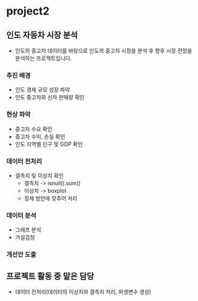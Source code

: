 # project2
## 인도 자동차 시장 분석
- 인도의 중고차 데이터를 바탕으로 인도의 중고차 시장을 분석 후 향후 시장 전망을 분석하는 프로젝트입니다.

### 추진 배경
- 인도 경제 규모 성장 파악
- 인도 중고차와 신차 판매량 확인
  
### 현상 파악
- 중고차 수요 확인
- 중고차 수익, 손실 확인
- 인도 지역별 인구 및 GDP 확인

### 데이터 전처리
- 결측치 및 이상치 확인
  - 결측치 -> isnull().sum()
  - 이상치 -> boxplot 
  - 정제 방안에 맞추어 처리

### 데이터 분석
- 그래프 분석
- 가설검정

### 개선안 도출


## 프로젝트 활동 중 맡은 담당
- 데이터 전처리(데이터의 이상치와 결측치 처리, 파생변수 생성)
